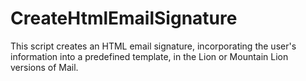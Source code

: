 CreateHtmlEmailSignature
========================

This script creates an HTML email signature, incorporating the user's information into a predefined template, in the Lion or Mountain Lion versions of Mail.
